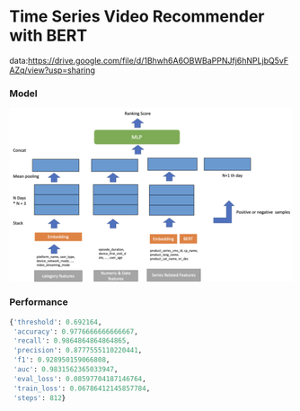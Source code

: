 # Time Series Video Recommender with BERT

data:https://drive.google.com/file/d/1Bhwh6A6OBWBaPPNJfj6hNPLjbQ5vFAZq/view?usp=sharing


### Model
<img src="./model-overview.png" alt="model-overview.png" style="width: 800px;"/>

### Performance
```python
{'threshold': 0.692164,
 'accuracy': 0.9776666666666667,
 'recall': 0.9864864864864865,
 'precision': 0.8777555110220441,
 'f1': 0.928950159066808,
 'auc': 0.9831562365033947,
 'eval_loss': 0.08597704187146764,
 'train_loss': 0.06786412145857784,
 'steps': 812}
 ```

 